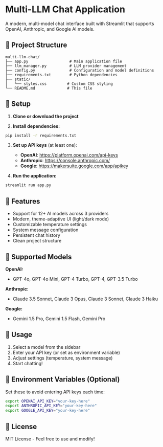 # Multi-LLM Chat Application

A modern, multi-model chat interface built with Streamlit that supports OpenAI, Anthropic, and Google AI models.

## 📁 Project Structure

```
multi-llm-chat/
├── app.py                  # Main application file
├── llm_manager.py          # LLM provider management
├── config.py               # Configuration and model definitions
├── requirements.txt        # Python dependencies
├── static/
│   └── styles.css         # Custom CSS styling
└── README.md              # This file
```

## 🚀 Setup

1. **Clone or download the project**

2. **Install dependencies:**
```bash
pip install -r requirements.txt
```

3. **Set up API keys** (at least one):
   - **OpenAI**: https://platform.openai.com/api-keys
   - **Anthropic**: https://console.anthropic.com/
   - **Google**: https://makersuite.google.com/app/apikey

4. **Run the application:**
```bash
streamlit run app.py
```

## 🎨 Features

- Support for 12+ AI models across 3 providers
- Modern, theme-adaptive UI (light/dark mode)
- Customizable temperature settings
- System message configuration
- Persistent chat history
- Clean project structure

## 🤖 Supported Models

**OpenAI:**
- GPT-4o, GPT-4o Mini, GPT-4 Turbo, GPT-4, GPT-3.5 Turbo

**Anthropic:**
- Claude 3.5 Sonnet, Claude 3 Opus, Claude 3 Sonnet, Claude 3 Haiku

**Google:**
- Gemini 1.5 Pro, Gemini 1.5 Flash, Gemini Pro

## 📝 Usage

1. Select a model from the sidebar
2. Enter your API key (or set as environment variable)
3. Adjust settings (temperature, system message)
4. Start chatting!

## 🔑 Environment Variables (Optional)

Set these to avoid entering API keys each time:

```bash
export OPENAI_API_KEY="your-key-here"
export ANTHROPIC_API_KEY="your-key-here"
export GOOGLE_API_KEY="your-key-here"
```

## 📄 License

MIT License - Feel free to use and modify!